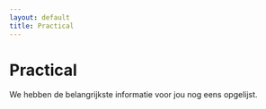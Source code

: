 ```yaml
---
layout: default
title: Practical
---
```


# Practical

We hebben de belangrijkste informatie voor jou nog eens opgelijst.
